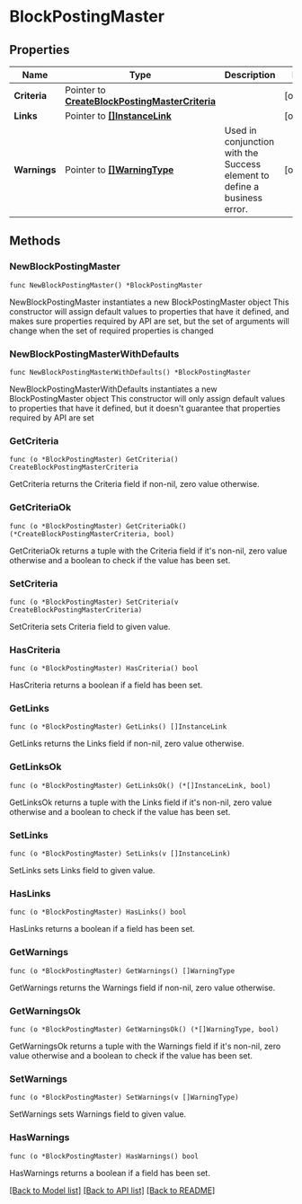 # BlockPostingMaster

## Properties

Name | Type | Description | Notes
------------ | ------------- | ------------- | -------------
**Criteria** | Pointer to [**CreateBlockPostingMasterCriteria**](CreateBlockPostingMasterCriteria.md) |  | [optional] 
**Links** | Pointer to [**[]InstanceLink**](InstanceLink.md) |  | [optional] 
**Warnings** | Pointer to [**[]WarningType**](WarningType.md) | Used in conjunction with the Success element to define a business error. | [optional] 

## Methods

### NewBlockPostingMaster

`func NewBlockPostingMaster() *BlockPostingMaster`

NewBlockPostingMaster instantiates a new BlockPostingMaster object
This constructor will assign default values to properties that have it defined,
and makes sure properties required by API are set, but the set of arguments
will change when the set of required properties is changed

### NewBlockPostingMasterWithDefaults

`func NewBlockPostingMasterWithDefaults() *BlockPostingMaster`

NewBlockPostingMasterWithDefaults instantiates a new BlockPostingMaster object
This constructor will only assign default values to properties that have it defined,
but it doesn't guarantee that properties required by API are set

### GetCriteria

`func (o *BlockPostingMaster) GetCriteria() CreateBlockPostingMasterCriteria`

GetCriteria returns the Criteria field if non-nil, zero value otherwise.

### GetCriteriaOk

`func (o *BlockPostingMaster) GetCriteriaOk() (*CreateBlockPostingMasterCriteria, bool)`

GetCriteriaOk returns a tuple with the Criteria field if it's non-nil, zero value otherwise
and a boolean to check if the value has been set.

### SetCriteria

`func (o *BlockPostingMaster) SetCriteria(v CreateBlockPostingMasterCriteria)`

SetCriteria sets Criteria field to given value.

### HasCriteria

`func (o *BlockPostingMaster) HasCriteria() bool`

HasCriteria returns a boolean if a field has been set.

### GetLinks

`func (o *BlockPostingMaster) GetLinks() []InstanceLink`

GetLinks returns the Links field if non-nil, zero value otherwise.

### GetLinksOk

`func (o *BlockPostingMaster) GetLinksOk() (*[]InstanceLink, bool)`

GetLinksOk returns a tuple with the Links field if it's non-nil, zero value otherwise
and a boolean to check if the value has been set.

### SetLinks

`func (o *BlockPostingMaster) SetLinks(v []InstanceLink)`

SetLinks sets Links field to given value.

### HasLinks

`func (o *BlockPostingMaster) HasLinks() bool`

HasLinks returns a boolean if a field has been set.

### GetWarnings

`func (o *BlockPostingMaster) GetWarnings() []WarningType`

GetWarnings returns the Warnings field if non-nil, zero value otherwise.

### GetWarningsOk

`func (o *BlockPostingMaster) GetWarningsOk() (*[]WarningType, bool)`

GetWarningsOk returns a tuple with the Warnings field if it's non-nil, zero value otherwise
and a boolean to check if the value has been set.

### SetWarnings

`func (o *BlockPostingMaster) SetWarnings(v []WarningType)`

SetWarnings sets Warnings field to given value.

### HasWarnings

`func (o *BlockPostingMaster) HasWarnings() bool`

HasWarnings returns a boolean if a field has been set.


[[Back to Model list]](../README.md#documentation-for-models) [[Back to API list]](../README.md#documentation-for-api-endpoints) [[Back to README]](../README.md)


